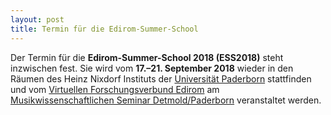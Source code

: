 ```yaml
---
layout: post
title: Termin für die Edirom-Summer-School
---
```


Der Termin für die **Edirom-Summer-School 2018 (ESS2018)** steht inzwischen 
fest. Sie wird vom **17.–21. September 2018** wieder in den Räumen des Heinz 
Nixdorf Instituts der [Universität Paderborn] stattfinden und vom 
[Virtuellen Forschungsverbund Edirom] am [Musikwissenschaftlichen Seminar 
Detmold/Paderborn] veranstaltet werden.

[Universität Paderborn]: https://www.uni-paderborn.de
[Virtuellen Forschungsverbund Edirom]: https://www.edirom.de
[Musikwissenschaftlichen Seminar Detmold/Paderborn]: https://www.muwi-detmold-paderborn.de
